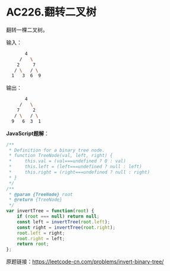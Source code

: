 # AC226.翻转二叉树

翻转一棵二叉树。

输入：

```bash
       4
     /   \
    2     7
   / \   / \
  1   3  6  9
```

输出：

```bash
       4
     /   \
    7     2
   / \   / \
  9   6  3  1
```

**JavaScript题解**：

```js
/**
 * Definition for a binary tree node.
 * function TreeNode(val, left, right) {
 *     this.val = (val===undefined ? 0 : val)
 *     this.left = (left===undefined ? null : left)
 *     this.right = (right===undefined ? null : right)
 * }
 */
/**
 * @param {TreeNode} root
 * @return {TreeNode}
 */
var invertTree = function(root) {
    if (root === null) return null;
    const left = invertTree(root.left);
    const right = invertTree(root.right);
    root.left = right;
    root.right = left;
    return root;
};
```

原题链接：https://leetcode-cn.com/problems/invert-binary-tree/
